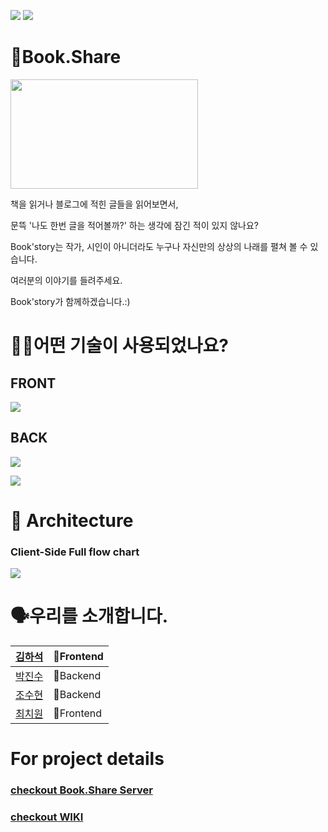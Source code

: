 ![](https://img.shields.io/badge/PROJECT-Book.Share-blue?style=for-the-badge) 
![](https://img.shields.io/badge/FamasCom-WEB-yellowgreen?style=for-the-badge)
# 📖Book.Share
<img src="https://ifh.cc/g/unG08b.png" width="300" height="175">


책을 읽거나 블로그에 적힌 글들을 읽어보면서,

문뜩 '나도 한번 글을 적어볼까?' 하는 생각에 잠긴 적이 있지 않나요?

Book'story는 작가, 시인이 아니더라도 누구나 자신만의 상상의 나래를 펼쳐 볼 수 있습니다.

여러분의 이야기를 들려주세요.

Book'story가 함께하겠습니다.:)


# 🕵🏼어떤 기술이 사용되었나요? 
## FRONT

![](https://img.shields.io/badge/FRONT-REACT-61DAFB?style=for-the-badge&logo=react) 

## BACK
![](https://img.shields.io/badge/BACK-NODE-green?style=for-the-badge&logo=node.js) 

![](https://img.shields.io/badge/BACK-AWS-orange?style=for-the-badge&logo=Amazon-AWS)


# 🔨 Architecture
### Client-Side Full flow chart
![](https://ifh.cc/g/idkzJ0.jpg)

# 🗣️우리를 소개합니다.
| [김하석](https://github.com/haseok2118) | 🚩Frontend  |
|--------|----------|
| [박진수](https://github.com/pjsw5476) | 🏁Backend |
| [조수현](https://github.com/ZAELROOT) | 🏁Backend |
| [최치원](https://github.com/chiione) | 🚩Frontend |

# For project details
### [checkout Book.Share Server](https://github.com/codestates/Book.share-server)

### [checkout WIKI](https://github.com/codestates/Book.share-client/wiki)
